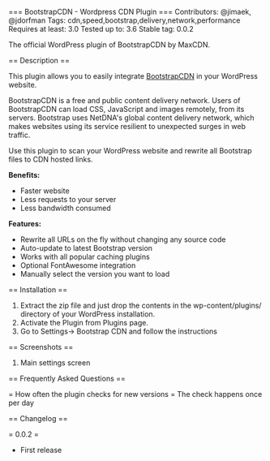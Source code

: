 === BootstrapCDN - Wordpress CDN Plugin ===
Contributors: @jimaek, @jdorfman
Tags: cdn,speed,bootstrap,delivery,network,performance
Requires at least: 3.0
Tested up to: 3.6
Stable tag: 0.0.2

The official WordPress plugin of BootstrapCDN by MaxCDN.

== Description ==

This plugin allows you to easily integrate [BootstrapCDN](http://www.bootstrapcdn.com) in your WordPress website.

BootstrapCDN is a free and public content delivery network. Users of BootstrapCDN can load CSS, JavaScript and images remotely, from its servers. Bootstrap uses NetDNA's global content delivery network, which makes websites using its service resilient to unexpected surges in web traffic.

Use this plugin to scan your WordPress website and rewrite all Bootstrap files to CDN hosted links.


**Benefits:**

*	Faster website
*	Less requests to your server
*	Less bandwidth consumed

**Features:**

* 	Rewrite all URLs on the fly without changing any source code
*	Auto-update to latest Bootstrap version
*	Works with all popular caching plugins
*	Optional FontAwesome integration
*	Manually select the version you want to load



== Installation ==

1. Extract the zip file and just drop the contents in the wp-content/plugins/ directory of your WordPress installation.
2. Activate the Plugin from Plugins page.
3. Go to Settings-> Bootstrap CDN and follow the instructions

== Screenshots ==
1. Main settings screen

== Frequently Asked Questions ==

= How often the plugin checks for new versions =
The check happens once per day




== Changelog ==

= 0.0.2 =
* First release
